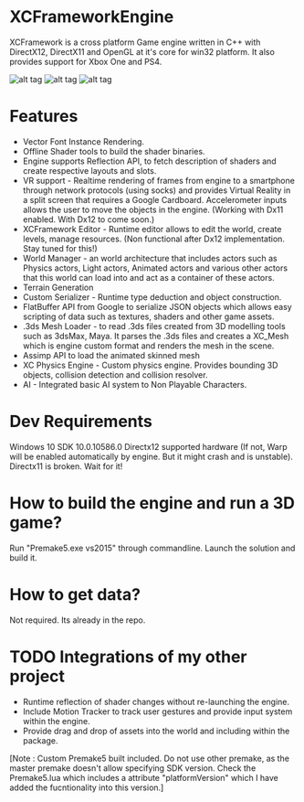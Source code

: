 # XCFrameworkEngine
XCFramework is a cross platform Game engine written in C++ with DirectX12, DirectX11 and OpenGL at it's core for win32 platform. It also provides support for Xbox One and PS4. 

![alt tag](http://3.bp.blogspot.com/-hPHNN9y1MA0/VvV53IY_1RI/AAAAAAAAIT8/dFXB8_jVlro1DZfsGWg2fj2ct2CWZrfkg/s1600/Capture.PNG)
![alt tag](http://3.bp.blogspot.com/-iq8T8NVzv94/VNOlfA7k64I/AAAAAAAAFyg/cvNiCBVb-kc/s1600/xcframework_terrain.PNG)
![alt tag](http://3.bp.blogspot.com/-vQwAOfaZ4E4/VPH5n7pWfxI/AAAAAAAAF2I/73GkEw2gHW0/s1600/XCFramework_Editor.PNG)


# Features
- Vector Font Instance Rendering.
- Offline Shader tools to build the shader binaries.
- Engine supports Reflection API, to fetch description of shaders and create respective layouts and slots. 
- VR support - Realtime rendering of frames from engine to a smartphone through network protocols (using socks) and provides Virtual Reality in a split screen that requires a Google Cardboard. Accelerometer inputs allows the user to move the objects in the engine. (Working with Dx11 enabled. With Dx12 to come soon.)
- XCFramework Editor - Runtime editor allows to edit the world, create levels, manage resources. (Non functional after Dx12 implementation. Stay tuned for this!)
- World Manager - an world architecture that includes actors such as Physics actors, Light actors, Animated actors and various other actors that this world can load into and act as a container of these actors.
- Terrain Generation 
- Custom Serializer - Runtime type deduction and object construction.
- FlatBuffer API from Google to serialize JSON objects which allows easy scripting of data such as textures, shaders and other game assets.
- .3ds Mesh Loader - to read .3ds files created from 3D modelling tools such as 3dsMax, Maya. It parses the .3ds files and creates a XC_Mesh which is engine custom format and renders the mesh in the scene.
- Assimp API to load the animated skinned mesh
- XC Physics Engine - Custom physics engine. Provides bounding 3D objects, collision detection and collision resolver.
- AI - Integrated basic AI system to Non Playable Characters.

# Dev Requirements
Windows 10 SDK 10.0.10586.0 
Directx12 supported hardware (If not, Warp will be enabled automatically by engine. But it might crash and is unstable).
Directx11 is broken. Wait for it!

# How to build the engine and run a 3D game?
Run "Premake5.exe vs2015" through commandline.
Launch the solution and build it.

# How to get data?
Not required. Its already in the repo.

# TODO Integrations of my other project
- Runtime reflection of shader changes without re-launching the engine.
- Include Motion Tracker to track user gestures and provide input system within the engine.
- Provide drag and drop of assets into the world and including within the package.

[Note : Custom Premake5 built included. Do not use other premake, as the master premake doesn't allow specifying SDK version. Check the Premake5.lua which includes a attribute "platformVersion" which I have added the fucntionality into this version.]
